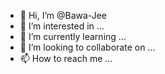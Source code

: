 - 👋 Hi, I’m @Bawa-Jee
- 👀 I’m interested in ...
- 🌱 I’m currently learning ...
- 💞️ I’m looking to collaborate on ...
- 📫 How to reach me ...

<!---
Bawa-Jee/Bawa-Jee is a ✨ special ✨ repository because its `README.md` (this file) appears on your GitHub profile.
You can click the Preview link to take a look at your changes.
--->
